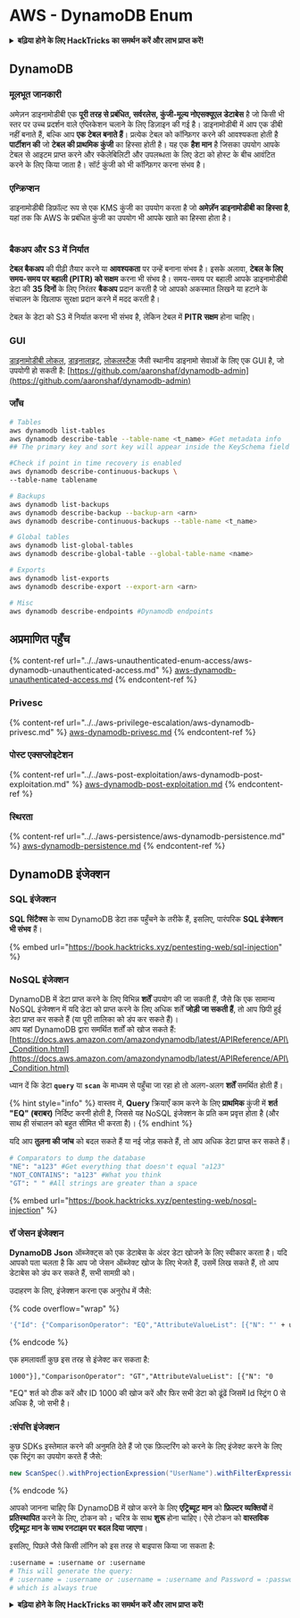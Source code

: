 # AWS - DynamoDB Enum

<details>

<summary><strong>बढ़िया होने के लिए HackTricks का समर्थन करें और लाभ प्राप्त करें!</strong></summary>

* यदि आप अपनी कंपनी को **HackTricks में विज्ञापित करना चाहते हैं** या यदि आप **PEASS के नवीनतम संस्करण को देखना चाहते हैं या HackTricks को PDF में डाउनलोड करना चाहते हैं** तो [**सदस्यता योजनाएं**](https://github.com/sponsors/carlospolop) देखें!
* [**आधिकारिक PEASS और HackTricks स्वैग**](https://peass.creator-spring.com) प्राप्त करें
* [**The PEASS Family**](https://opensea.io/collection/the-peass-family) की खोज करें, हमारा एकल [**NFTs**](https://opensea.io/collection/the-peass-family) संग्रह
* **शामिल हों** 💬 [**Discord समूह**](https://discord.gg/hRep4RUj7f) या [**टेलीग्राम समूह**](https://t.me/peass) में या **तुरंत** मुझे **ट्विटर** पर फ़ॉलो करें 🐦 [**@carlospolopm**](https://twitter.com/carlospolopm)**.**
* **अपने हैकिंग ट्रिक्स साझा करें,** [**HackTricks**](https://github.com/carlospolop/hacktricks) और [**HackTricks Cloud**](https://github.com/carlospolop/hacktricks-cloud) github repos में PR जमा करके।

</details>

## DynamoDB

### मूलभूत जानकारी

अमेज़न डाइनामोडीबी एक **पूरी तरह से प्रबंधित, सर्वरलेस, कुंजी-मूल्य नोएसक्यूएल डेटाबेस** है जो किसी भी स्तर पर उच्च प्रदर्शन वाले एप्लिकेशन चलाने के लिए डिज़ाइन की गई है। डाइनामोडीबी में आप एक डीबी नहीं बनाते हैं, बल्कि आप **एक टेबल बनाते हैं**। प्रत्येक टेबल को कॉन्फ़िगर करने की आवश्यकता होती है **पार्टीशन की** जो **टेबल की प्राथमिक कुंजी** का हिस्सा होती है। यह एक **हैश मान** है जिसका उपयोग आपके टेबल से आइटम प्राप्त करने और स्केलेबिलिटी और उपलब्धता के लिए डेटा को होस्ट के बीच आवंटित करने के लिए किया जाता है। सॉर्ट कुंजी को भी कॉन्फ़िगर करना संभव है।

### एन्क्रिप्शन

डाइनामोडीबी डिफ़ॉल्ट रूप से एक KMS कुंजी का उपयोग करता है जो **अमेज़ॅन डाइनामोडीबी का हिस्सा है**, यहां तक कि AWS के प्रबंधित कुंजी का उपयोग भी आपके खाते का हिस्सा होता है।

<figure><img src="https://lh4.googleusercontent.com/JjtNS7aA-_GRMgZb4v93jWEQJi6DQdUPq0FEpzZPdeyCeNoG05p0NJiV9Zs-ULs_-Tfjmx0W1ZgsE2Ui2ljo7D-1a87Xny-gpLVQO0XmXdFoph9ci1RepbVNwaCe9oPruEZSEDxGTxF5dIv6pW1WpT6kWA=s2048" alt=""><figcaption></figcaption></figure>

### बैकअप और S3 में निर्यात

**टेबल बैकअप** की पीढ़ी तैयार करने या **आवश्यकता** पर उन्हें बनाना संभव है। इसके अलावा, **टेबल के लिए समय-समय पर बहाली (PITR) को सक्षम** करना भी संभव है। समय-समय पर बहाली आपके डाइनामोडीबी डेटा की **35 दिनों** के लिए निरंतर **बैकअप** प्रदान करती है जो आपको अकस्मात लिखने या हटाने के संचालन के खिलाफ सुरक्षा प्रदान करने में मदद करती है।

टेबल के डेटा को S3 में निर्यात करना भी संभव है, लेकिन टेबल में **PITR सक्षम** होना चाहिए।

### GUI

[डाइनामोडीबी लोकल](https://aws.amazon.com/blogs/aws/dynamodb-local-for-desktop-development/), [डाइनालाइट](https://github.com/mhart/dynalite), [लोकलस्टैक](https://github.com/localstack/localstack) जैसी स्थानीय डाइनामो सेवाओं के लिए एक GUI है, जो उपयोगी हो सकती है: [https://github.com/aaronshaf/dynamodb-admin](https://github.com/aaronshaf/dynamodb-admin)

### जाँच
```bash
# Tables
aws dynamodb list-tables
aws dynamodb describe-table --table-name <t_name> #Get metadata info
## The primary key and sort key will appear inside the KeySchema field

#Check if point in time recovery is enabled
aws dynamodb describe-continuous-backups \
--table-name tablename

# Backups
aws dynamodb list-backups
aws dynamodb describe-backup --backup-arn <arn>
aws dynamodb describe-continuous-backups --table-name <t_name>

# Global tables
aws dynamodb list-global-tables
aws dynamodb describe-global-table --global-table-name <name>

# Exports
aws dynamodb list-exports
aws dynamodb describe-export --export-arn <arn>

# Misc
aws dynamodb describe-endpoints #Dynamodb endpoints
```
## अप्रमाणित पहुँच

{% content-ref url="../../aws-unauthenticated-enum-access/aws-dynamodb-unauthenticated-access.md" %}
[aws-dynamodb-unauthenticated-access.md](../../aws-unauthenticated-enum-access/aws-dynamodb-unauthenticated-access.md)
{% endcontent-ref %}

### Privesc

{% content-ref url="../../aws-privilege-escalation/aws-dynamodb-privesc.md" %}
[aws-dynamodb-privesc.md](../../aws-privilege-escalation/aws-dynamodb-privesc.md)
{% endcontent-ref %}

### पोस्ट एक्सप्लोइटेशन

{% content-ref url="../../aws-post-exploitation/aws-dynamodb-post-exploitation.md" %}
[aws-dynamodb-post-exploitation.md](../../aws-post-exploitation/aws-dynamodb-post-exploitation.md)
{% endcontent-ref %}

### स्थिरता

{% content-ref url="../../aws-persistence/aws-dynamodb-persistence.md" %}
[aws-dynamodb-persistence.md](../../aws-persistence/aws-dynamodb-persistence.md)
{% endcontent-ref %}

## DynamoDB इंजेक्शन

### SQL इंजेक्शन

**SQL सिंटैक्स** के साथ DynamoDB डेटा तक पहुँचने के तरीके हैं, इसलिए, पारंपरिक **SQL इंजेक्शन भी संभव** हैं।

{% embed url="https://book.hacktricks.xyz/pentesting-web/sql-injection" %}

### NoSQL इंजेक्शन

DynamoDB में डेटा प्राप्त करने के लिए विभिन्न **शर्तें** उपयोग की जा सकती हैं, जैसे कि एक सामान्य NoSQL इंजेक्शन में यदि डेटा को प्राप्त करने के लिए अधिक शर्तें **जोड़ी जा सकती हैं**, तो आप छिपी हुई डेटा प्राप्त कर सकते हैं (या पूरी तालिका को डंप कर सकते हैं)।\
आप यहां DynamoDB द्वारा समर्थित शर्तों को खोज सकते हैं: [https://docs.aws.amazon.com/amazondynamodb/latest/APIReference/API\_Condition.html](https://docs.aws.amazon.com/amazondynamodb/latest/APIReference/API\_Condition.html)

ध्यान दें कि डेटा **`query`** या **`scan`** के माध्यम से पहुँचा जा रहा हो तो अलग-अलग **शर्तें** समर्थित होती हैं।

{% hint style="info" %}
वास्तव में, **Query** क्रियाएँ काम करने के लिए **प्राथमिक** कुंजी में **शर्त "EQ" (बराबर)** निर्दिष्ट करनी होती है, जिससे यह NoSQL इंजेक्शन के प्रति कम प्रवृत्त होता है (और साथ ही संचालन को बहुत सीमित भी करता है)।
{% endhint %}

यदि आप **तुलना की जांच** को बदल सकते हैं या नई जोड़ सकते हैं, तो आप अधिक डेटा प्राप्त कर सकते हैं।
```bash
# Comparators to dump the database
"NE": "a123" #Get everything that doesn't equal "a123"
"NOT_CONTAINS": "a123" #What you think
"GT": " " #All strings are greater than a space
```
{% embed url="https://book.hacktricks.xyz/pentesting-web/nosql-injection" %}

### रॉ जेसन इंजेक्शन

**DynamoDB** **Json** ऑब्जेक्ट्स को एक डेटाबेस के अंदर डेटा खोजने के लिए स्वीकार करता है। यदि आपको पता चलता है कि आप जो जेसन ऑब्जेक्ट खोज के लिए भेजते हैं, उसमें लिख सकते हैं, तो आप डेटाबेस को डंप कर सकते हैं, सभी सामग्री को।

उदाहरण के लिए, इंजेक्शन करना एक अनुरोध में जैसे:

{% code overflow="wrap" %}
```bash
'{"Id": {"ComparisonOperator": "EQ","AttributeValueList": [{"N": "' + user_input + '"}]}}'
```
{% endcode %}

एक हमलावर्ती कुछ इस तरह से इंजेक्ट कर सकता है:

`1000"}],"ComparisonOperator": "GT","AttributeValueList": [{"N": "0`

"EQ" शर्त को ठीक करें और ID 1000 की खोज करें और फिर सभी डेटा को ढूंढें जिसमें Id स्ट्रिंग 0 से अधिक है, जो सभी है।

### :संपत्ति इंजेक्शन

कुछ SDKs इस्तेमाल करने की अनुमति देते हैं जो एक फ़िल्टरिंग को करने के लिए इंजेक्ट करने के लिए एक स्ट्रिंग का उपयोग करते हैं जैसे:
```java
new ScanSpec().withProjectionExpression("UserName").withFilterExpression(user_input+" = :username and Password = :password").withValueMap(valueMap)
```
{% endcode %}

आपको जानना चाहिए कि DynamoDB में खोज करने के लिए **एट्रिब्यूट मान** को **फ़िल्टर व्यक्तियों** में **प्रतिस्थापित** करने के लिए, टोकन को **`:`** चरित्र के साथ **शुरू** होना चाहिए। ऐसे टोकन को **वास्तविक एट्रिब्यूट मान के साथ रनटाइम पर बदल दिया जाएगा**।

इसलिए, पिछले जैसे किसी लॉगिन को इस तरह से बाइपास किया जा सकता है:
```bash
:username = :username or :username
# This will generate the query:
# :username = :username or :username = :username and Password = :password
# which is always true
```
<details>

<summary><strong>बढ़िया होने के लिए HackTricks का समर्थन करें और लाभ प्राप्त करें!</strong></summary>

* यदि आप अपनी कंपनी को **HackTricks में विज्ञापित करना चाहते हैं** या यदि आप **PEASS के नवीनतम संस्करण देखना चाहते हैं या HackTricks को PDF में डाउनलोड करना चाहते हैं** तो [**सदस्यता योजनाएं**](https://github.com/sponsors/carlospolop) देखें!
* [**आधिकारिक PEASS & HackTricks स्वैग**](https://peass.creator-spring.com) प्राप्त करें
* [**The PEASS Family**](https://opensea.io/collection/the-peass-family) का खोज करें, हमारा विशेष संग्रह [**NFTs**](https://opensea.io/collection/the-peass-family)
* **शामिल हों** 💬 [**Discord समूह**](https://discord.gg/hRep4RUj7f) या [**टेलीग्राम समूह**](https://t.me/peass) में या **फॉलो** करें मुझे **Twitter** 🐦 [**@carlospolopm**](https://twitter.com/carlospolopm)**.**
* **अपने हैकिंग ट्रिक्स साझा करें, PRs सबमिट करके** [**HackTricks**](https://github.com/carlospolop/hacktricks) और [**HackTricks Cloud**](https://github.com/carlospolop/hacktricks-cloud) github repos.

</details>
